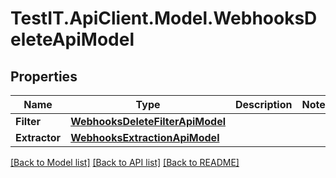 # TestIT.ApiClient.Model.WebhooksDeleteApiModel

## Properties

Name | Type | Description | Notes
------------ | ------------- | ------------- | -------------
**Filter** | [**WebhooksDeleteFilterApiModel**](WebhooksDeleteFilterApiModel.md) |  | 
**Extractor** | [**WebhooksExtractionApiModel**](WebhooksExtractionApiModel.md) |  | 

[[Back to Model list]](../README.md#documentation-for-models) [[Back to API list]](../README.md#documentation-for-api-endpoints) [[Back to README]](../README.md)

